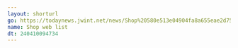 ```yaml
---
layout: shorturl
go: https://todaynews.jwint.net/news/Shop%20580e513e04904fa8a655eae2d753ed8a
name: Shop web list
dt: 240410094734
---
```

